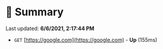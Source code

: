 # 📖 Summary
Last updated: **6/6/2021, 2:17:44 PM**

- `GET` [https://google.com](https://google.com) - **Up** (155ms)
